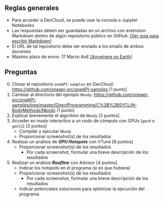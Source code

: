 ## Reglas generales

- Para acceder a DevCloud, se puede usar la consola o Jupyter Notebooks
- Las respuestas deben ser guardadas en un archivo con extension Markdown dentro de algún repositorio público en GitHub. [[Ver guía para escribir Markdown]](https://docs.github.com/en/get-started/writing-on-github/getting-started-with-writing-and-formatting-on-github)
- El URL de tal repositorio debe ser enviado a los emails de ambos docentes
- Máximo plazo de envio: 17 Marzo AoE [[Anywhere on Earth]](https://en.wikipedia.org/wiki/Anywhere_on_Earth)

## Preguntas

0. Clonar el repositorio `oneAPI-samples` en DevCloud: https://github.com/oneapi-src/oneAPI-samples [1 punto]
1. Cambiar al directorio del ejemplo `Nbody`: https://github.com/oneapi-src/oneAPI-samples/tree/master/DirectProgramming/C%2B%2BSYCL/N-BodyMethods/Nbody [1 punto]
2. Explicar brevemente el algoritmo de `Nbody` [3 puntos]
3. Acceder en modo interactivo a un nodo de cómputo con GPUs (`gen9` o `gen11`) [3 puntos]
    - Compilar y ejecutar `Nbody`
    - Proporcionar screenshot(s) de los resultados
4. Realizar un análisis de _**GPU Hotspots**_ con VTune [8 puntos]
    - Proporcionar screenshot(s) de los resultados
      - Por cada screenshot, formular una breve descripción de los resultados
5. Realizar un análisis _**Roofline**_ con Advisor [4 puntos]
    - Indicar los hotspots en el programa (si es que hubiera)
    - Proporcionar screenshot(s) de los resultados
      - Por cada screenshot, formular una breve descripción de los resultados
    - Indicar potenciales soluciones para optimizar la ejecución del programa


